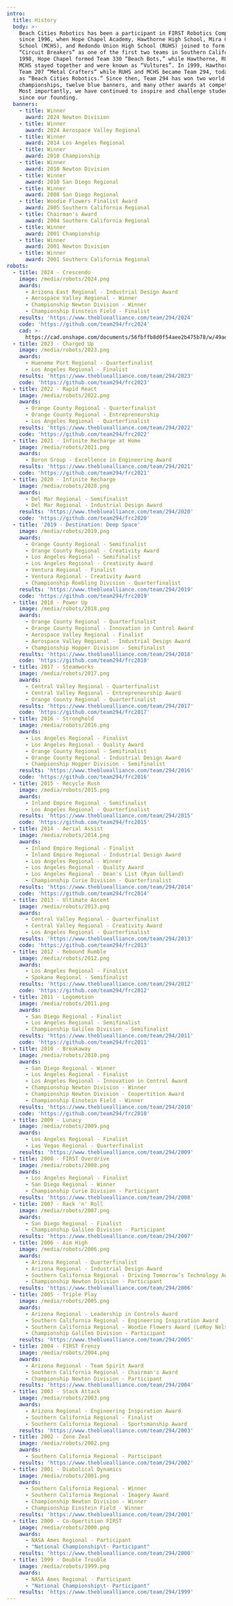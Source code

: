 ```yaml
---
intro:
  title: History
  body: >-
    Beach Cities Robotics has been a participant in FIRST Robotics Competition
    since 1996, when Hope Chapel Academy, Hawthorne High School, Mira Costa High
    School (MCHS), and Redondo Union High School (RUHS) joined to form Team 61
    “Circuit Breakers” as one of the first two teams in Southern California. In
    1998, Hope Chapel formed Team 330 “Beach Bots,” while Hawthorne, RUHS, and
    MCHS stayed together and were known as “Vultures”. In 1999, Hawthorne formed
    Team 207 “Metal Crafters” while RUHS and MCHS became Team 294, today known
    as “Beach Cities Robotics.” Since then, Team 294 has won two world
    championships, twelve blue banners, and many other awards at competitions.
    Most importantly, we have continued to inspire and challenge students ever
    since our founding.
  banners:
    - title: Winner
      award: 2024 Newton Division
    - title: Winner
      award: 2024 Aerospace Valley Regional
    - title: Winner
      award: 2014 Los Angeles Regional
    - title: Winner
      award: 2010 Championship
    - title: Winner
      award: 2010 Newton Division
    - title: Winner
      award: 2010 San Diego Regional
    - title: Winner
      award: 2008 San Diego Regional
    - title: Woodie Flowers Finalist Award
      award: 2005 Southern California Regional
    - title: Chairman's Award
      award: 2004 Southern California Regional
    - title: Winner
      award: 2001 Championship
    - title: Winner
      award: 2001 Newton Division
    - title: Winner
      award: 2001 Southern California Regional
robots:
  - title: 2024 - Crescendo
    image: /media/robots/2024.png
    awards:
      - Arizona East Regional - Industrial Design Award
      - Aerospace Valley Regional - Winner
      - Championship Newton Division - Winner
      - Championship Einstein Field - Finalist
    results: 'https://www.thebluealliance.com/team/294/2024'
    code: 'https://github.com/team294/frc2024'
    cad: >-
      https://cad.onshape.com/documents/56fbffb8d0f54aee2b475b78/w/49ad66d23e45e92fa68bb16d/e/38839563d9ebd53d2952a08c?renderMode=0&uiState=66896f3c15e1ca44db4a622f
  - title: 2023 - Charged Up
    image: /media/robots/2023.png
    awards:
      - Hueneme Port Regional - Quarterfinalist
      - Los Angeles Regional - Finalist
    results: 'https://www.thebluealliance.com/team/294/2023'
    code: 'https://github.com/team294/frc2023'
  - title: 2022 - Rapid React
    image: /media/robots/2022.png
    awards:
      - Orange County Regional - Quarterfinalist
      - Orange County Regional - Entrepreneurship
      - Los Angeles Regional - Quarterfinalist
    results: 'https://www.thebluealliance.com/team/294/2022'
    code: 'https://github.com/team294/frc2022'
  - title: 2021 - Infinite Recharge at Home
    image: /media/robots/2021.png
    awards:
      - Boron Group - Excellence in Engineering Award
    results: 'https://www.thebluealliance.com/team/294/2021'
    code: 'https://github.com/team294/frc2021'
  - title: 2020 - Infinite Recharge
    image: /media/robots/2020.png
    awards:
      - Del Mar Regional - Semifinalist
      - Del Mar Regional - Industrial Design Award
    results: 'https://www.thebluealliance.com/team/294/2020'
    code: 'https://github.com/team294/frc2020'
  - title: '2019 - Destination: Deep Space'
    image: /media/robots/2019.png
    awards:
      - Orange County Regional - Semifinalist
      - Orange County Regional - Creativity Award
      - Los Angeles Regional - Semifinalist
      - Los Angeles Regional - Creativity Award
      - Ventura Regional - Finalist
      - Ventura Regional - Creativity Award
      - Championship Roebling Division - Quarterfinalist
    results: 'https://www.thebluealliance.com/team/294/2019'
    code: 'https://github.com/team294/frc2019'
  - title: 2018 - Power Up
    image: /media/robots/2018.png
    awards:
      - Orange County Regional - Quarterfinalist
      - Orange County Regional - Innovation in Control Award
      - Aerospace Valley Regional - Finalist
      - Aerospace Valley Regional - Industrial Design Award
      - Championship Hopper Division - Semifinalist
    results: 'https://www.thebluealliance.com/team/294/2018'
    code: 'https://github.com/team294/frc2018'
  - title: 2017 - Steamworks
    image: /media/robots/2017.png
    awards:
      - Central Valley Regional - Quarterfinalist
      - Central Valley Regional - Entrepreneurship Award
      - Orange County Regional - Quarterfinalist
    results: 'https://www.thebluealliance.com/team/294/2017'
    code: 'https://github.com/team294/frc2017'
  - title: 2016 - Stronghold
    image: /media/robots/2016.png
    awards:
      - Los Angeles Regional - Finalist
      - Los Angeles Regional - Quality Award
      - Orange County Regional - Semifinalist
      - Orange County Regional - Industrial Design Award
      - Championship Hopper Division - Semifinalist
    results: 'https://www.thebluealliance.com/team/294/2016'
    code: 'https://github.com/team294/frc2016'
  - title: 2015 - Recycle Rush
    image: /media/robots/2015.png
    awards:
      - Inland Empire Regional - Semifinalist
      - Los Angeles Regional - Quarterfinalist
    results: 'https://www.thebluealliance.com/team/294/2015'
    code: 'https://github.com/team294/frc2015'
  - title: 2014 - Aerial Assist
    image: /media/robots/2014.png
    awards:
      - Inland Empire Regional - Finalist
      - Inland Empire Regional - Industrial Design Award
      - Los Angeles Regional - Winner
      - Los Angeles Regional - Quality Award
      - Los Angeles Regional - Dean's List (Ryan Gulland)
      - Championship Curie Division - Quarterfinalist
    results: 'https://www.thebluealliance.com/team/294/2014'
    code: 'https://github.com/team294/frc2014'
  - title: 2013 - Ultimate Ascent
    image: /media/robots/2013.png
    awards:
      - Central Valley Regional - Quarterfinalist
      - Central Valley Regional - Creativity Award
      - Los Angeles Regional - Quarterfinalist
    results: 'https://www.thebluealliance.com/team/294/2013'
    code: 'https://github.com/team294/frc2013'
  - title: 2012 - Rebound Rumble
    image: /media/robots/2012.png
    awards:
      - Los Angeles Regional - Finalist
      - Spokane Regional - Semifinalist
    results: 'https://www.thebluealliance.com/team/294/2012'
    code: 'https://github.com/team294/frc2012'
  - title: 2011 - Logomotion
    image: /media/robots/2011.png
    awards:
      - San Diego Regional - Finalist
      - Los Angeles Regional - Semifinalist
      - Championship Galileo Division - Semifinalist
    results: 'https://www.thebluealliance.com/team/294/2011'
    code: 'https://github.com/team294/frc2011'
  - title: 2010 - Breakaway
    image: /media/robots/2010.png
    awards:
      - San Diego Regional - Winner
      - Los Angeles Regional - Finalist
      - Los Angeles Regional - Innovation in Control Award
      - Championship Newton Division - Winner
      - Championship Newton Division - Coopertition Award
      - Championship Einstein Field - Winner
    results: 'https://www.thebluealliance.com/team/294/2010'
    code: 'https://github.com/team294/frc2010'
  - title: 2009 - Lunacy
    image: /media/robots/2009.png
    awards:
      - Los Angeles Regional - Finalist
      - Las Vegas Regional - Quarterfinalist
    results: 'https://www.thebluealliance.com/team/294/2009'
  - title: 2008 - FIRST Overdrive
    image: /media/robots/2008.png
    awards:
      - Los Angeles Regional - Finalist
      - San Diego Regional - Winner
      - Championship Curie Division - Participant
    results: 'https://www.thebluealliance.com/team/294/2008'
  - title: 2007 - Rack 'n' Roll
    image: /media/robots/2007.png
    awards:
      - San Diego Regional - Finalist
      - Championship Galileo Division - Participant
    results: 'https://www.thebluealliance.com/team/294/2007'
  - title: 2006 - Aim High
    image: /media/robots/2006.png
    awards:
      - Arizona Regional - Quarterfinalist
      - Arizona Regional - Industrial Design Award
      - Southern California Regional - Driving Tomorrow’s Technology Award
      - Championship Newton Division - Participant
    results: 'https://www.thebluealliance.com/team/294/2006'
  - title: 2005 - Triple Play
    image: /media/robots/2005.png
    awards:
      - Arizona Regional - Leadership in Controls Award
      - Southern California Regional - Engineering Inspiration Award
      - Southern California Regional - Woodie Flowers Award (LeRoy Nelson)
      - Championship Galileo Division - Participant
    results: 'https://www.thebluealliance.com/team/294/2005'
  - title: 2004 - FIRST Frenzy
    image: /media/robots/2004.png
    awards:
      - Arizona Regional - Team Spirit Award
      - Southern California Regional - Chairman's Award
      - Championship Newton Division - Participant
    results: 'https://www.thebluealliance.com/team/294/2004'
  - title: 2003 - Stack Attack
    image: /media/robots/2003.png
    awards:
      - Arizona Regional - Engineering Inspiration Award
      - Southern California Regional - Finalist
      - Southern California Regional - Sportsmanship Award
    results: 'https://www.thebluealliance.com/team/294/2003'
  - title: 2002 - Zone Zeal
    image: /media/robots/2002.png
    awards:
      - Southern California Regional - Participant
    results: 'https://www.thebluealliance.com/team/294/2002'
  - title: 2001 - Diabolical Dynamics
    image: /media/robots/2001.png
    awards:
      - Southern California Regional - Winner
      - Southern California Regional - Imagery Award
      - Championship Newton Division - Winner
      - Championship Einstein Field - Winner
    results: 'https://www.thebluealliance.com/team/294/2001'
  - title: 2000 - Co-Opertition FIRST
    image: /media/robots/2000.png
    awards:
      - NASA Ames Regional - Participant
      - "National Championship\t- Participant"
    results: 'https://www.thebluealliance.com/team/294/2000'
  - title: 1999 - Double Trouble
    image: /media/robots/1999.png
    awards:
      - NASA Ames Regional - Participant
      - "National Championship\t- Participant"
    results: 'https://www.thebluealliance.com/team/294/1999'
---
```


